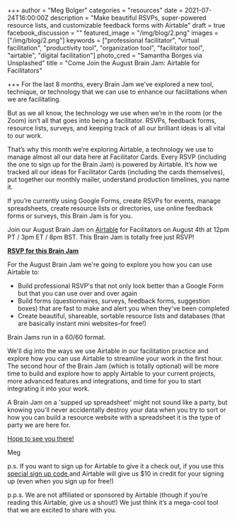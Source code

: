 +++
author = "Meg Bolger"
categories = "resources"
date = 2021-07-24T16:00:00Z
description = "Make beautiful RSVPs, super-powered resource lists, and customizable feedback forms with Airtable"
draft = true
facebook_discussion = ""
featured_image = "/img/blog/2.png"
images = ["/img/blog/2.png"]
keywords = ["professional facilitator", "virtual facilitation", "productivity tool", "organization tool", "facilitator tool", "airtable", "digital facilitation"]
photo_cred = "Samantha Borges via Unsplashed"
title = "Come Join the August Brain Jam: Airtable for Facilitators"

+++
For the last 8 months, every Brain Jam we’ve explored a new tool, technique, or technology that we can use to enhance our facilitations when we are facilitating.

But as we all know, the technology we use when we’re in the room (or the Zoom) isn’t all that goes into being a facilitator. RSVPs, feedback forms, resource lists, surveys, and keeping track of all our brilliant ideas is all vital to our work.

That’s why this month we’re exploring Airtable, a technology we use to manage almost all our data here at Facilitator Cards. Every RSVP (including the one to sign up for the Brain Jam) is powered by Airtable. It’s how we tracked all our ideas for Facilitator Cards (including the cards themselves), put together our monthly mailer, understand production timelines, you name it.

If you’re currently using Google Forms, create RSVPs for events, manage spreadsheets, create resource lists or directories, use online feedback forms or surveys, this Brain Jam is for you.

Join our August Brain Jam on [Airtable](https://airtable.com/) for Facilitators on August 4th at 12pm PT / 3pm ET / 8pm BST. This Brain Jam is totally free just RSVP!

[**RSVP for this Brain Jam**](https://airtable.com/shryTZVY7ieydXSAy)

For the August Brain Jam we're going to explore you how you can use Airtable to:

* Build professional RSVP's that not only look better than a Google Form but that you can use over and over again
* Build forms (questionnaires, surveys, feedback forms, suggestion boxes) that are fast to make and alert you when they've been completed
* Create beautiful, shareable, sortable resource lists and databases (that are basically instant mini websites–for free!)

Brain Jams run in a 60/60 format.

We'll dig into the ways we use Airtable in our facilitation practice and explore how you can use Airtable to streamline your work in the first hour. The second hour of the Brain Jam (which is totally optional) will be more time to build and explore how to apply Airtable to your current projects, more advanced features and integrations, and time for you to start integrating it into your work.

A Brain Jam on a 'supped up spreadsheet' might not sound like a party, but knowing you'll never accidentally destroy your data when you try to sort or how you can build a resource website with a spreadsheet it is the type of party we are here for.

​[Hope to see you there!](https://airtable.com/shryTZVY7ieydXSAy)​

Meg

p.s. If you want to sign up for Airtable to give it a check out, if you use this[ special sign up code ](https://airtable.com/invite/r/SfqPiwTs)and Airtable will give us $10 in credit for your signing up (even when you sign up for free!)

p.p.s. We are not affiliated or sponsored by Airtable (though if you’re reading this Airtable, give us a shout!) We just think it’s a mega-cool tool that we are excited to share with you.